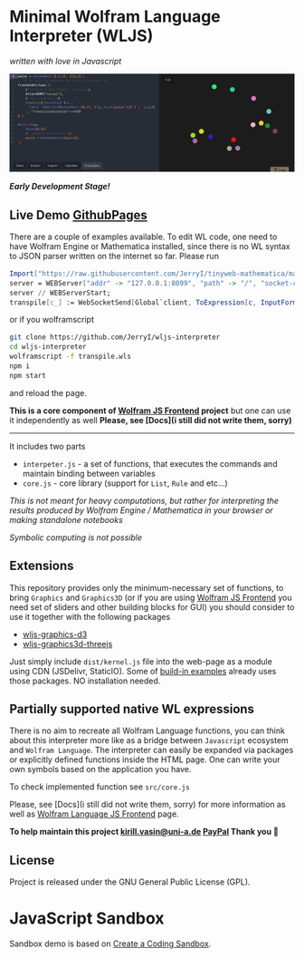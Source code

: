 # Minimal Wolfram Language Interpreter (WLJS) 
*written with love in Javascript*

![image](static/demo.gif)

***Early Development Stage!***

## Live Demo [GithubPages](https://jerryi.github.io/wljs-interpreter/)
There are a couple of examples available. To edit WL code, one need to have Wolfram Engine or Mathematica installed, since there is no WL syntax to JSON parser written on the internet so far. Please run
```mathematica
Import["https://raw.githubusercontent.com/JerryI/tinyweb-mathematica/master/Tinyweb/Tinyweb.wl"];
server = WEBServer["addr" -> "127.0.0.1:8099", "path" -> "/", "socket-close" -> True];
server // WEBServerStart;
transpile[c_] := WebSocketSend[Global`client, ToExpression[c, InputForm, Hold]];
```
or if you wolframscript
```bash
git clone https://github.com/JerryI/wljs-interpreter
cd wljs-interpreter
wolframscript -f transpile.wls
npm i
npm start
```
and reload the page.

__This is a core component of [Wolfram JS Frontend](https://github.com/JerryI/wolfram-js-frontend) project__
but one can use it independently as well
__Please, see [Docs](i still did not write them, sorry)__

---

It includes two parts
- `interpeter.js` - a set of functions, that executes the commands and maintain binding between variables
- `core.js` - core library (support for `List`, `Rule` and etc...)

*This is not meant for heavy computations, but rather for interpreting the results produced by Wolfram Engine / Mathematica in your browser or making standalone notebooks*

*Symbolic computing is not possible*

## Extensions
This repository provides only the minimum-necessary set of functions, to bring `Graphics` and `Graphics3D` (or if you are using [Wolfram JS Frontend](https://github.com/JerryI/wolfram-js-frontend) you need set of sliders and other building blocks for GUI) you should consider to use it together with the following packages

- [wljs-graphics-d3](https://github.com/JerryI/wljs-graphics-d3)
- [wljs-graphics3d-threejs](https://github.com/JerryI/Mathematica-ThreeJS-graphics-engine)

Just simply include `dist/kernel.js` file into the web-page as a module using CDN (JSDelivr, StaticIO). Some of [build-in examples]((#examples)) already uses those packages. NO installation needed.

## Partially supported native WL expressions
There is no aim to recreate all Wolfram Language functions, you can think about this interpreter more like as a bridge between `Javascript` ecosystem and `Wolfram Language`. The interpreter can easily be expanded via packages or explicitly defined functions inside the HTML page. One can write your own symbols based on the application you have.

To check implemented function see `src/core.js`

Please, see [Docs](i still did not write them, sorry) for more information as well as [Wolfram Language JS Frontend](https://github.com/JerryI/wolfram-js-frontend) page.

__To help maintain this project [kirill.vasin@uni-a.de](https://www.paypal.com/donate/?hosted_button_id=BN9LWUUUJGW54) [PayPal](https://www.paypal.com/donate/?hosted_button_id=BN9LWUUUJGW54) Thank you 🍺__

## License

Project is released under the GNU General Public License (GPL).

# JavaScript Sandbox

Sandbox demo is based on [Create a Coding Sandbox](https://joyofcode.xyz/create-a-coding-sandbox).


